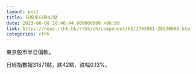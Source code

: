 ```yaml
---
layout: post
title: 日股半日跌42點
date: 2023-06-08 10:46:44.000000000 +08:00
link: https://news.rthk.hk/rthk/ch/component/k2/1703981-20230608.htm
categories: rthk
---
```


東京股市半日偏軟。

日經指數報31871點，跌42點，跌幅0.13%。
